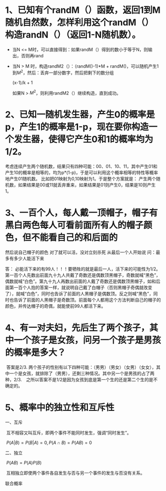 # 1、已知有个randM（）函数，返回1到M随机自然数，怎样利用这个randM（）构造randN（）（返回1-N随机数）。

- 当N <= M时，可以直接得到：如果randM（）得到的数小于等于N，则输出，否则再rand

- 当N > M 时，构造randM2（）：（randM()-1)*M + randM()，可以随机产生1到$M^2$，然后：丢弃一部分数字，然后把剩下的数分组

  (x-1)/k + 1

  如果N > $M^2$，则利用randM2（）继续构造，直到成功。

# 2、已知一随机发生器，产生0的概率是p，产生1的概率是1-p，现在要你构造一个发生器，使得它产生0和1的概率均为1/2。

考虑连续产生两个随机数，结果只有四种可能：00、01、10、11，其中产生01和产生10的概率是相等的，均为p*(1-p)，于是可以利用这个概率相等的特性等概率地产生01随机数。
比如把01映射为0,10映射为1。于是整个方案就是：
产生两个随机数，如果结果是00或11就丢弃重来，如果结果是01则产生0，结果是10则产生1。

# 3、一百个人，每人戴一顶帽子，帽子有黑白两色每人可看前面所有人的帽子颜色，但不能看自己的和后面的
然后说自己帽子的颜色 对了就可以活，没对立刻杀死
从最后一个人开始说
问：最多有多少人能活下来

答：
		必能活下来的有99人！！！要牺牲的就是最后一人，活下来的可能性为1/2。
		第一百个人先数出前面九十九人共戴了奇数还是偶数顶黑帽子，奇数就喊“黑色”，偶数就喊“白色”。第九十九人再数出前面的人戴了奇数还是偶数顶黑帽子，如和后面第一百个人抱的答案一样，就说明自己戴了白帽子（否则黑帽子奇偶就改变了），就喊“白色”，同时也告诉了前面的人黑帽子是偶数顶。反之则喊“黑色”，同时也告诉了前面的人黑帽子是奇数顶。前面每个人都用这个方法判断自己的帽子的颜色，并传达帽子的奇偶，就能使前99人都活下来。

# 4、有一对夫妇，先后生了两个孩子，其中一个孩子是女孩，问另一个孩子是男孩的概率是多大？

​		答案是2/3. 两个孩子的性别有以下四种可能：（男男）（男女）（女男）（女女），其中一个是女孩，就排除了（男男），还剩三种情况。其中另一个是男孩的占了两种，2/3.　之所以答案不是1/2是因为女孩到底是第一个生的还是第二个生的是不确定的。





# 5、概率中的独立性和互斥性

一、互斥

​		互不相容又叫互斥，即两个事件不能同时发生，强调“同时发生”。

​		$P(A|B)=P(B|A) = 0,P(A \cap B)=P(AB)=0$

二、独立

​		$P(AB)=P(A)P(B)$

​		互相独立即使两个事件各自发生与否与另一个事件的发生与否没有关系。





联合概率





